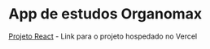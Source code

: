 # App de estudos Organomax

[Projeto React](https://organomax-ezioweb.vercel.app/) - Link para o projeto hospedado no Vercel
